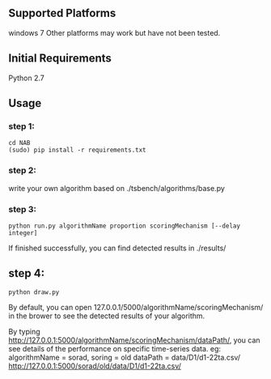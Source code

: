 ## Supported Platforms
windows 7
Other platforms may work but have not been tested.

## Initial Requirements
Python 2.7

## Usage
### step 1:
<pre><code>cd NAB
(sudo) pip install -r requirements.txt</code></pre>

### step 2:
write your own algorithm based on ./tsbench/algorithms/base.py

### step 3:
<pre><code>python run.py algorithmName proportion scoringMechanism [--delay integer]</pre></code>
If finished successfully, you can find detected results in ./results/

## step 4:
<pre><code>python draw.py</pre></code>
By default, you can open 127.0.0.1/5000/algorithmName/scoringMechanism/ in the brower to see the detected results of your algorithm.

By typing http://127.0.0.1:5000/algorithmName/scoringMechanism/dataPath/, you can see details of the performance on specific time-series data.
eg:
algorithmName = sorad, soring = old dataPath = data/D1/d1-22ta.csv/
http://127.0.0.1:5000/sorad/old/data/D1/d1-22ta.csv/
